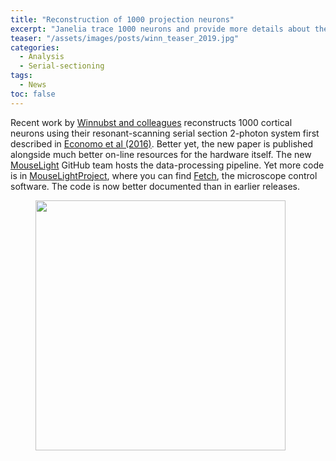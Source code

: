 ```yaml
---
title: "Reconstruction of 1000 projection neurons"
excerpt: "Janelia trace 1000 neurons and provide more details about their imaging system"
teaser: "/assets/images/posts/winn_teaser_2019.jpg"
categories:
  - Analysis
  - Serial-sectioning
tags: 
  - News
toc: false
---
```


Recent work by [Winnubst and colleagues](https://www.sciencedirect.com/science/article/pii/S0092867419308426) reconstructs 1000 cortical neurons using their resonant-scanning serial section 2-photon system first described in [Economo et al (2016)](https://elifesciences.org/articles/10566). Better yet, the new paper is published alongside much better on-line resources for the hardware itself. The new [MouseLight](https://github.com/MouseLightPipeline) GitHub team hosts the data-processing pipeline. Yet more code is in [MouseLightProject](https://github.com/MouseLightProject/), where you can find [Fetch](https://github.com/MouseLightProject/MouseLight_Microscope_Software), the microscope control software. The code is now better documented than in earlier releases. 

<figure>
        <img width="400px" src="{{ site.baseurl }}/assets/images/posts/winn_workflow_2019.png" >
</figure>

